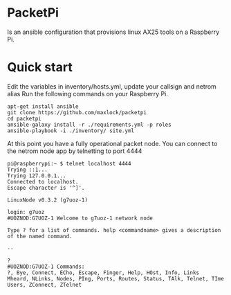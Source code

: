 # PacketPi
Is an ansible configuration that provisions linux AX25 tools on a Raspberry Pi.

# Quick start 
Edit the variables in inventory/hosts.yml, update your callsign and netrom alias
Run the following commands on your Raspberry Pi.

```
apt-get install ansible
git clone https://github.com/maxlock/packetpi
cd packetpi
ansible-galaxy install -r ./requirements.yml -p roles
ansible-playbook -i ./inventory/ site.yml
``` 

At this point you have a fully operational packet node. You can connect to the netrom node app by telnetting to port 4444

```
pi@raspberrypi:~ $ telnet localhost 4444
Trying ::1...
Trying 127.0.0.1...
Connected to localhost.
Escape character is '^]'.

LinuxNode v0.3.2 (g7uoz-1)

login: g7uoz
#UOZNOD:G7UOZ-1 Welcome to g7uoz-1 network node

Type ? for a list of commands. help <commandname> gives a description
of the named command.

--

?
#UOZNOD:G7UOZ-1 Commands:
?, Bye, Connect, ECho, Escape, Finger, Help, HOst, Info, Links
Mheard, NLinks, Nodes, PIng, Ports, Routes, Status, TAlk, Telnet, TIme
Users, ZConnect, ZTelnet

```
